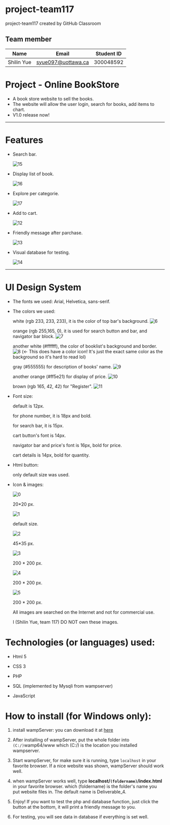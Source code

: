 # project-team117
project-team117 created by GitHub Classroom
## Team member

| Name                   | Email               |Student ID   |
|------------------------|---------------------|-------------|
|       Shilin Yue       | syue097@uottawa.ca  |  300048592  |

# Project - Online BookStore

* A book store website to sell the books. 
* The website will allow the user login, search for books, add items to chart.
* V1.0 release now!

------------------

# Features

* Search bar.

    ![15](https://github.com/professor-forward/project-team117/blob/Deliverable_4/UI/3.jpg)

* Display list of book.

    ![16](https://github.com/professor-forward/project-team117/blob/Deliverable_4/UI/2.jpg)

* Explore per categorie.

    ![17](https://github.com/professor-forward/project-team117/blob/Deliverable_4/UI/1.jpg)

* Add to cart.

    ![12](https://github.com/professor-forward/project-team117/blob/Deliverable_4/UI/cart.jpg)

* Friendly message after parchase.

    ![13](https://github.com/professor-forward/project-team117/blob/Deliverable_4/UI/php.jpg)

* Visual database for testing.

    ![14](https://github.com/professor-forward/project-team117/blob/Deliverable_4/UI/test.jpg)

------------------

# UI Design System

* The fonts we used: Arial, Helvetica, sans-serif.

* The colors we used:

    white (rgb 233, 233, 233), it is the color of top bar's background.
    ![6](https://github.com/professor-forward/project-team117/blob/Deliverable_3/UI/white1.jpg)

    orange (rgb 255,165, 0), it is used for search button and bar, and navigator bar block.
    ![7](https://github.com/professor-forward/project-team117/blob/Deliverable_3/UI/orange1.jpg)

    another white (#ffffff), the color of booklist's background and border.
    ![8](https://github.com/professor-forward/project-team117/blob/Deliverable_3/UI/white2.jpg)
    (<- This does have a color icon! It's just the exact same color as the background so it's hard to read lol)

    gray (#555555) for description of books' name.
    ![9](https://github.com/professor-forward/project-team117/blob/Deliverable_3/UI/gray.jpg)

    another orange (#ff5e21) for display of price.
    ![10](https://github.com/professor-forward/project-team117/blob/Deliverable_3/UI/orange2.jpg)

    brown (rgb 165, 42, 42) for "Register".
    ![11](https://github.com/professor-forward/project-team117/blob/Deliverable_3/UI/brown.jpg)

* Font size:

    default is 12px.

    for phone number, it is 18px and bold.

    for search bar, it is 15px.

    cart button's font is 14px.

    navigator bar and price's font is 16px, bold for price.

    cart details is 14px, bold for quantity.

* Html button:

    only default size was used.

* Icon & images:

    ![0](https://github.com/professor-forward/project-team117/blob/Deliverable_2/pics/phone.png) 

    20*20 px.

    ![1](https://github.com/professor-forward/project-team117/blob/Deliverable_2/pics/logo.jpg) 

    default size.

    ![2](https://github.com/professor-forward/project-team117/blob/Deliverable_2/pics/search.png)

    45*35 px.

    ![3](https://github.com/professor-forward/project-team117/blob/Deliverable_2/pics/book1.jpg)

    200 * 200 px.

    ![4](https://github.com/professor-forward/project-team117/blob/Deliverable_2/pics/book2.jpg)

    200 * 200 px.

    ![5](https://github.com/professor-forward/project-team117/blob/Deliverable_2/pics/book3.jpg)

    200 * 200 px.

    All images are searched on the Internet and not for commercial use.

    I (Shilin Yue, team 117) DO NOT own these images.

# Technologies (or languages) used:

* Html 5

* CSS 3

* PHP

* SQL (implemented by Mysqli from wampserver)

* JavaScript

# How to install (for Windows only):

1. install wampServer: you can download it at
[here](https://www.wampserver.com/)

2. After installing of wampServer, put the whole folder into `(C:/)`wamp64/www
which (C:/) is the location you installed wampserver.

3. Start wampServer, for make sure it is running, type `localhost` in your favorite browser.
If a nice website was shown, wampServer should work well.

4. when wampServer works well, type **localhost/`(foldername)`/index.html** in your favorite browser.
which (foldername) is the folder's name you put website files in. The default name is Deliverable_4.

5. Enjoy! If you want to test the php and database function, just click the button at the bottom, it will print a friendly message to you.

6. For testing, you will see data in database if everything is set well.

